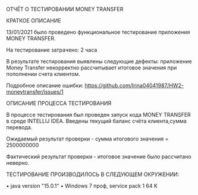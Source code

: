 ОТЧЁТ О ТЕСТИРОВАНИИ MONEY TRANSFER

КРАТКОЕ ОПИСАНИЕ

13/01/2021 было проведено функциональное тестирование приложения MONEY TRANSFER.

На тестирование затрачено: 2 часа

В результате тестирования выявлены следующие дефекты: приложение Money Transfer некорректно 
рассчитывает итоговое значения при пополнении счета клиентом.

Подробное описание ошибки: https://github.com/Irina04041987/HW2-moneytransfer/issues/1

ОПИСАНИЕ ПРОЦЕССА ТЕСТИРОВАНИЯ

В процессе тестирования был проведен запуск кода MONEY TRANSFER в среде INTELLIJ IDEA.
Введены текущий баланс счёта клиента,сумма перевода.  

Ожидаемый результат проверки - сумма итогового значения = 2500000000

Фактический результат проверки - итоговое значение было рассчитано неверно.

ТЕСТИРОВАНИЕ ПРОИЗВОДИЛОСЬ В СЛЕДУЮЩЕМ ОКРУЖЕНИИ:

• java version "15.0.1"
• Windows 7 проф, service pack 1 64 K
